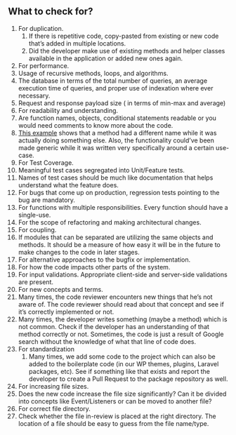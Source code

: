 ## What to check for?

1. For duplication.
   1. If there is repetitive code, copy-pasted from existing or new code that’s added in multiple locations.
   2. Did the developer make use of existing methods and helper classes available in the application or added new ones again.
2. For performance.
3. Usage of recursive methods, loops, and algorithms.
4. The database in terms of the total number of queries, an average execution time of queries, and proper use of indexation where ever necessary.
5. Request and response payload size ( in terms of min-max and average)
6. For readability and understanding.
7. Are function names, objects, conditional statements readable or you would need comments to know more about the code.
8. [This example](https://github.com/coloredcow-admin/tbxi-portal-2.0-webapp/pull/279#discussion_r313014582) shows that a method had a different name while it was actually doing something else. Also, the functionality could’ve been made generic while it was written very specifically around a certain use-case.
9. For Test Coverage.
10. Meaningful test cases segregated into Unit/Feature tests.
11. Names of test cases should be much like documentation that helps understand what the feature does.
12. For bugs that come up on production, regression tests pointing to the bug are mandatory.
13. For functions with multiple responsibilities. Every function should have a single-use.
14. For the scope of refactoring and making architectural changes.
15. For coupling.
16. If modules that can be separated are utilizing the same objects and methods. It should be a measure of how easy it will be in the future to make changes to the code in later stages.
17. For alternative approaches to the bugfix or implementation.
18. For how the code impacts other parts of the system.
19. For input validations. Appropriate client-side and server-side validations are present.
20. For new concepts and terms.
21. Many times, the code reviewer encounters new things that he’s not aware of. The code reviewer should read about that concept and see if it’s correctly implemented or not.
22. Many times, the developer writes something (maybe a method) which is not common. Check if the developer has an understanding of that method correctly or not. Sometimes, the code is just a result of Google search without the knowledge of what that line of code does.
23. For standardization
    1. Many times, we add some code to the project which can also be added to the boilerplate code (in our WP themes, plugins, Laravel packages, etc). See if something like that exists and report the developer to create a Pull Request to the package repository as well.
24. For increasing file sizes.
25. Does the new code increase the file size significantly? Can it be divided into concepts like Event/Listeners or can be moved to another file?
26. For correct file directory.
27. Check whether the file in-review is placed at the right directory. The location of a file should be easy to guess from the file name/type.
